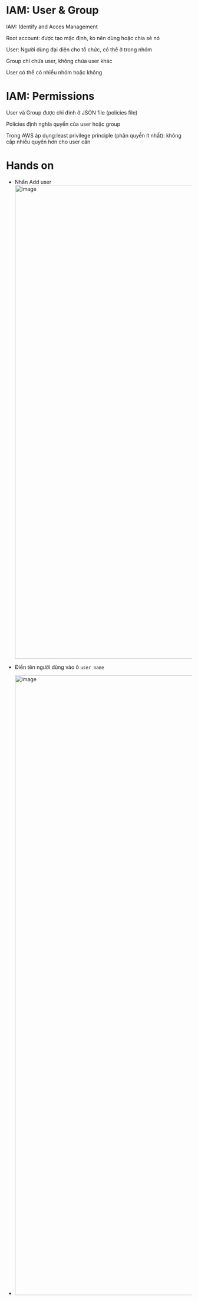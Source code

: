 # IAM: User & Group

IAM: Identify and Acces Management

Root account: được tạo mặc định, ko nên dùng hoặc chia sẻ nó

User: Người dùng đại diện cho tổ chức, có thể ở trong nhóm

Group chỉ chứa user, không chứa user khác

User có thể có nhiều nhóm hoặc không

# IAM: Permissions

User và Group được chỉ đinh ở JSON file (policies file)

Policies định nghĩa quyền của user hoặc group

Trong AWS áp dụng:least privilege principle (phân quyền ít nhất): không cấp nhiều quyền hơn cho user cần

# Hands on

- Nhấn Add user
  <img width="1284" alt="image" src="https://user-images.githubusercontent.com/54473576/224477879-ec591b04-f44f-4529-b683-7ca87b12d9cf.png">

- Điền tên người dùng vào ô `user name`
- 
  <img width="1680" alt="image" src="https://user-images.githubusercontent.com/54473576/224478362-961fade1-9bb4-4d29-9034-be742811319a.png">

